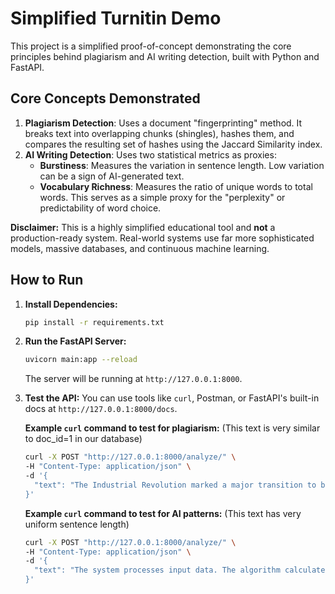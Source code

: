 # Simplified Turnitin Demo

This project is a simplified proof-of-concept demonstrating the core principles behind plagiarism and AI writing detection, built with Python and FastAPI.

## Core Concepts Demonstrated

1.  **Plagiarism Detection**: Uses a document "fingerprinting" method. It breaks text into overlapping chunks (shingles), hashes them, and compares the resulting set of hashes using the Jaccard Similarity index.
2.  **AI Writing Detection**: Uses two statistical metrics as proxies:
    *   **Burstiness**: Measures the variation in sentence length. Low variation can be a sign of AI-generated text.
    *   **Vocabulary Richness**: Measures the ratio of unique words to total words. This serves as a simple proxy for the "perplexity" or predictability of word choice.

**Disclaimer:** This is a highly simplified educational tool and **not** a production-ready system. Real-world systems use far more sophisticated models, massive databases, and continuous machine learning.

## How to Run

1.  **Install Dependencies:**
    ```bash
    pip install -r requirements.txt
    ```

2.  **Run the FastAPI Server:**
    ```bash
    uvicorn main:app --reload
    ```
    The server will be running at `http://127.0.0.1:8000`.

3.  **Test the API:**
    You can use tools like `curl`, Postman, or FastAPI's built-in docs at `http://127.0.0.1:8000/docs`.

    **Example `curl` command to test for plagiarism:**
    (This text is very similar to doc_id=1 in our database)
    ```bash
    curl -X POST "http://127.0.0.1:8000/analyze/" \
    -H "Content-Type: application/json" \
    -d '{
      "text": "The Industrial Revolution marked a major transition to brand new manufacturing processes in Europe. This shift included moving from manual production to machine-based methods."
    }'
    ```

    **Example `curl` command to test for AI patterns:**
    (This text has very uniform sentence length)
    ```bash
    curl -X POST "http://127.0.0.1:8000/analyze/" \
    -H "Content-Type: application/json" \
    -d '{
      "text": "The system processes input data. The algorithm calculates the result. The output is then displayed. The user can review the final report. This process is highly efficient."
    }'
    ```